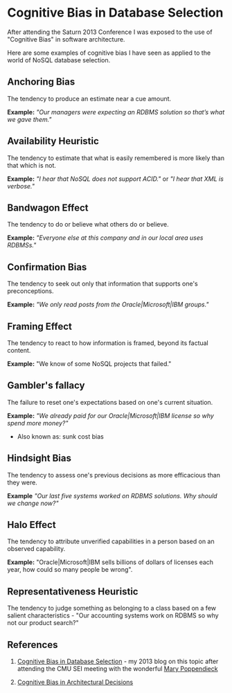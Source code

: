 # Cognitive Bias in Database Selection

After attending the Saturn 2013 Conference I was exposed to the use of "Cognitive Bias" in software architecture.

Here are some examples of cognitive bias I have seen as applied to the world of NoSQL database selection.

## Anchoring Bias

The tendency to produce an estimate near a cue amount.

 **Example:** *"Our managers were expecting an RDBMS solution so that’s what we gave them."*

## Availability Heuristic

The tendency to estimate that what is easily remembered is more likely than that which is not.

 **Example:** *"I hear that NoSQL does not support ACID."* or *"I hear that XML is verbose."*

## Bandwagon Effect

The tendency to do or believe what others do or believe.

 **Example:** *"Everyone else at this company and in our local area uses RDBMSs."*

## Confirmation Bias

The tendency to seek out only that information that supports one's preconceptions.

 **Example:** *"We only read posts from the Oracle|Microsoft|IBM groups."*

## Framing Effect

The tendency to react to how information is framed, beyond its factual content.

**Example:** "We know of some NoSQL projects that failed."

## Gambler's fallacy

 The failure to reset one's expectations based on one's current situation.
 
 **Example:** *"We already paid for our Oracle|Microsoft|IBM license so why spend more money?"*

 * Also known as: sunk cost bias

## Hindsight Bias

The tendency to assess one's previous decisions as more efficacious than they were.

**Example** *"Our last five systems worked on RDBMS solutions.
Why should we change now?"*

## Halo Effect
The tendency to attribute unverified capabilities in a person based on an observed capability.

**Example:** "Oracle|Microsoft|IBM sells billions of dollars of licenses each year, how could so many people be wrong". 

## Representativeness Heuristic
The tendency to judge something as belonging to a class based on a few salient characteristics  - "Our accounting systems work on RDBMS so why not our product search?"


## References

1. [Cognitive Bias in Database Selection](https://datadictionary.blogspot.com/2013/05/cognitive-bias-in-nosql-system-selection.html) - my 2013 blog on this topic after attending the CMU SEI meeting with the wonderful [Mary Poppendieck](http://www.poppendieck.com/people.htm)

2. [Cognitive Bias in Architectural Decisions](https://www.linkedin.com/pulse/cognitive-biases-architectural-decisions-mukul-joshi/)